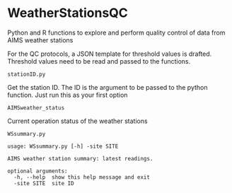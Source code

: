 # WeatherStationsQC

Python and R functions to explore and perform quality control of data from AIMS weather stations

For the QC protocols, a JSON template for threshold values is drafted. Threshold values need to be read and passed to the functions.

`stationID.py`

Get the station ID. The ID is the argument to be passed to the python function. Just run this as your first option

`AIMSweather_status`

Current operation status of the weather stations

`WSsummary.py`

    usage: WSsummary.py [-h] -site SITE

    AIMS weather station summary: latest readings.

    optional arguments:
      -h, --help  show this help message and exit
      -site SITE  site ID
